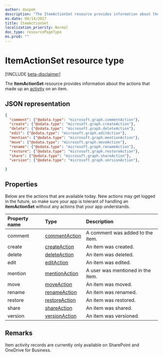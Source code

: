 ```yaml
---
author: daspek
description: "The ItemActionSet resource provides information about the actions that made up an [activity][itemActivity] on an item."
ms.date: 09/14/2017
title: ItemActionSet
localization_priority: Normal
doc_type: resourcePageType
ms.prod: ""
---
```

# ItemActionSet resource type

[!INCLUDE [beta-disclaimer](../../includes/beta-disclaimer.md)]

The **ItemActionSet** resource provides information about the actions that made up an [activity][itemActivity] on an item.

[itemActivity]: itemactivity.md

## JSON representation

<!-- {
  "blockType": "resource",
  "optionalProperties": [ ],
  "keyProperty": "id",
  "@type": "microsoft.graph.itemActionSet",
  "@type.aka": "oneDrive.action"
}-->

```json
{
  "comment": {"@odata.type": "microsoft.graph.commentAction"},
  "create": {"@odata.type": "microsoft.graph.createAction"},
  "delete": {"@odata.type": "microsoft.graph.deleteAction"},
  "edit": {"@odata.type": "microsoft.graph.editAction"},
  "mention": {"@odata.type": "microsoft.graph.mentionAction"},
  "move": {"@odata.type": "microsoft.graph.moveAction"},
  "rename": {"@odata.type": "microsoft.graph.renameAction"},
  "restore": {"@odata.type": "microsoft.graph.restoreAction"},
  "share": {"@odata.type": "microsoft.graph.shareAction"},
  "version": {"@odata.type": "microsoft.graph.versionAction"},
  
}
```

## Properties

Below are the actions that are available today.
New actions may get logged in the future, so make sure your app is tolerant of handling an **itemActionSet** without any actions that your app understands.

| Property name | Type              | Description
|:--------------|:------------------|:-----------------------------------------
| comment       | [commentAction][] | A comment was added to the item.
| create        | [createAction][]  | An item was created.
| delete        | [deleteAction][]  | An item was deleted.
| edit          | [editAction][]    | An item was edited.
| mention       | [mentionAction][] | A user was mentioned in the item.
| move          | [moveAction][]    | An item was moved.
| rename        | [renameAction][]  | An item was renamed.
| restore       | [restoreAction][] | An item was restored.
| share         | [shareAction][]   | An item was shared.
| version       | [versionAction][] | An item was versioned.

[commentAction]: commentaction.md
[createAction]: createaction.md
[deleteAction]: deleteaction.md
[editAction]: editaction.md
[mentionAction]: mentionaction.md
[moveAction]: moveaction.md
[renameAction]: renameaction.md
[restoreAction]: restoreaction.md
[shareAction]: shareaction.md
[versionAction]: versionaction.md

## Remarks

Item activity records are currently only available on SharePoint and OneDrive for Business.

<!--
{
  "type": "#page.annotation",
  "description": "The ItemActionSet object provides information about the actions that took place as part of an activity on an item.",
  "keywords": "activities,activity,action",
  "section": "documentation",
  "tocPath": "Resources/ItemActionSet",
  "suppressions": []
}
-->
